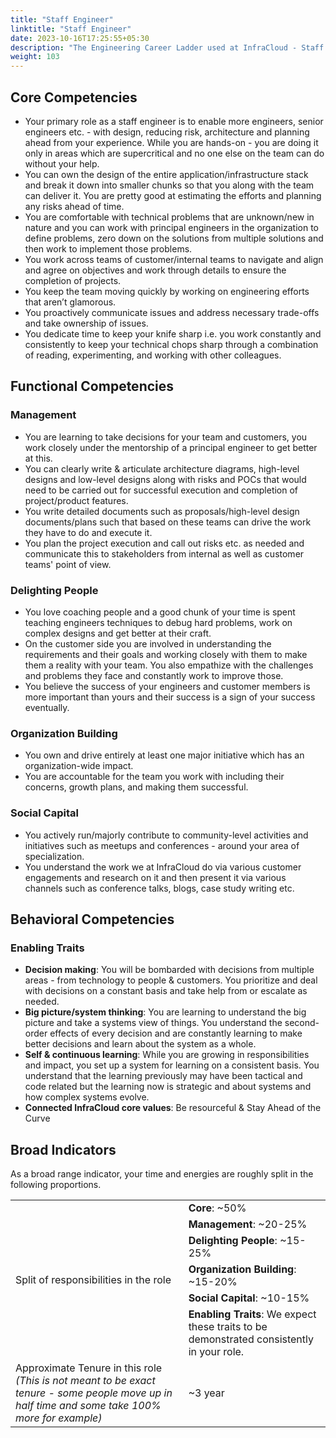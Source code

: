 ```yaml
---
title: "Staff Engineer"
linktitle: "Staff Engineer"
date: 2023-10-16T17:25:55+05:30
description: "The Engineering Career Ladder used at InfraCloud - Staff Engineer role"
weight: 103
---
```


## Core Competencies 
* Your primary role as a staff engineer is to enable more engineers, senior engineers etc. - with design, reducing risk, architecture and planning ahead from your experience. While you are hands-on - you are doing it only in areas which are supercritical and no one else on the team can do without your help.
* You can own the design of the entire application/infrastructure stack and break it down into smaller chunks so that you along with the team can deliver it. You are pretty good at estimating the efforts and planning any risks ahead of time.
* You are comfortable with technical problems that are unknown/new in nature and you can work with principal engineers in the organization to define problems, zero down on the solutions from multiple solutions and then work to implement those problems.
* You work across teams of customer/internal teams to navigate and align and agree on objectives and work through details to ensure the completion of projects. 
* You keep the team moving quickly by working on engineering efforts that aren’t glamorous.
* You proactively communicate issues and address necessary trade-offs and take ownership of issues.
* You dedicate time to keep your knife sharp i.e. you work constantly and consistently to keep your technical chops sharp through a combination of reading, experimenting, and working with other colleagues.

## Functional Competencies 

### Management
  * You are learning to take decisions for your team and customers, you work closely under the mentorship of a principal engineer to get better at this.
  * You can clearly write & articulate architecture diagrams, high-level designs and low-level designs along with risks and POCs that would need to be carried out for successful execution and completion of project/product features.
  * You write detailed documents such as proposals/high-level design documents/plans such that based on these teams can drive the work they have to do and execute it.
  * You plan the project execution and call out risks etc. as needed and communicate this to stakeholders from internal as well as customer teams' point of view.
### Delighting People
  * You love coaching people and a good chunk of your time is spent teaching engineers techniques to debug hard problems, work on complex designs and get better at their craft.
  * On the customer side you are involved in understanding the requirements and their goals and working closely with them to make them a reality with your team. You also empathize with the challenges and problems they face and constantly work to improve those.
  * You believe the success of your engineers and customer members is more important than yours and their success is a sign of your success eventually.
### Organization Building
  * You own and drive entirely at least one major initiative which has an organization-wide impact.
  * You are accountable for the team you work with including their concerns, growth plans, and making them successful.
### Social Capital 
  * You actively run/majorly contribute to community-level activities and initiatives such as meetups and conferences - around your area of specialization.
  * You understand the work we at InfraCloud do via various customer engagements and research on it and then present it via various channels such as conference talks, blogs, case study writing etc.

## Behavioral Competencies
### Enabling Traits

* **Decision making**: You will be bombarded with decisions from multiple areas - from technology to people & customers. You prioritize and deal with decisions on a constant basis and take help from or escalate as needed.
* **Big picture/system thinking**: You are learning to understand the big picture and take a systems view of things. You understand the second-order effects of every decision and are constantly learning to make better decisions and learn about the system as a whole.
* **Self & continuous learning**: While you are growing in responsibilities and impact, you set up a system for learning on a consistent basis. You understand that the learning previously may have been tactical and code related but the learning now is strategic and about systems and how complex systems evolve. 
* **Connected InfraCloud core values**: Be resourceful & Stay Ahead of the Curve

## Broad Indicators
As a broad range indicator, your time and energies are roughly split in the following proportions.

<table>
<tbody>
  <tr>
    <td rowspan="6">Split of responsibilities in the role</td>
    <td><span style="font-weight:bold">Core</span>: ~50%</td>
  </tr>
  <tr>
    <td><span style="font-weight:bold">Management</span>: ~20-25%</td>
  </tr>
  <tr>
    <td><span style="font-weight:bold">Delighting People</span>: ~15-25%</td>
  </tr>
  <tr>
    <td><span style="font-weight:bold">Organization Building</span>: ~15-20%</td>
  </tr>
  <tr>
    <td><span style="font-weight:bold">Social Capital</span>: ~10-15%</td>
  </tr>
  <tr>
    <td><span style="font-weight:bold">Enabling Traits</span>: We expect these traits to be demonstrated consistently in your role.</td>
  </tr>
  <tr>
    <td>
	  Approximate Tenure in this role <br>
	  <span style="font-style:italic">(This is not meant to be exact tenure - some people move up in half time and some take 100% more for example)</span>
	</td>
	<td>~3 year</td>
</tbody>
</table>
